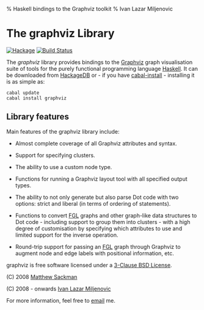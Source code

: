 % Haskell bindings to the Graphviz toolkit
% Ivan Lazar Miljenovic

The graphviz Library
====================

[![Hackage](https://img.shields.io/hackage/v/graphviz.svg)](https://hackage.haskell.org/package/graphviz) [![Build Status](https://travis-ci.org/ivan-m/graphviz.svg)](https://travis-ci.org/ivan-m/graphviz)

The _graphviz_ library provides bindings to the [Graphviz] graph
visualisation suite of tools for the purely functional programming
language [Haskell].  It can be downloaded from [HackageDB] or - if you
have [cabal-install] - installing it is as simple as:

~~~~~~~~~~~~~~~~~~~~ {.bash}
cabal update
cabal install graphviz
~~~~~~~~~~~~~~~~~~~~

[Graphviz]: http://www.graphviz.org/
[Haskell]: http://haskell.org/
[HackageDB]: http://hackage.haskell.org/package/graphviz
[cabal-install]: http://haskell.org/haskellwiki/Cabal-Install

Library features
----------------

Main features of the graphviz library include:

* Almost complete coverage of all Graphviz attributes and syntax.

* Support for specifying clusters.

* The ability to use a custom node type.

* Functions for running a Graphviz layout tool with all specified
  output types.

* The ability to not only generate but also parse Dot code with two
  options: strict and liberal (in terms of ordering of statements).

* Functions to convert [FGL] graphs and other graph-like data
  structures to Dot code - including support to group them into
  clusters - with a high degree of customisation by specifying which
  attributes to use and limited support for the inverse operation.

* Round-trip support for passing an [FGL] graph through Graphviz to
  augment node and edge labels with positional information, etc.

[FGL]: http://web.engr.oregonstate.edu/~erwig/fgl/haskell/

graphviz is free software licensed under a [3-Clause BSD License].

\(C\) 2008 [Matthew Sackman](http://www.wellquite.org/)

\(C\) 2008 - onwards [Ivan Lazar Miljenovic](http://ivanmiljenovic.wordpress.com/)

[3-Clause BSD License]: http://www.opensource.org/licenses/bsd-license.php

For more information, feel free to
[email](mailto:Ivan.Miljenovic+graphviz@gmail.com) me.
